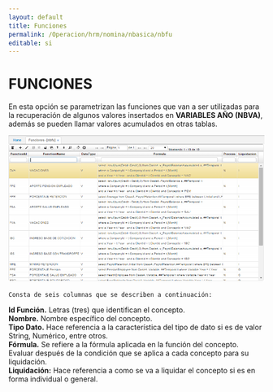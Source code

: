 ```yaml
---
layout: default
title: Funciones
permalink: /Operacion/hrm/nomina/nbasica/nbfu
editable: si
---
```


# FUNCIONES

En esta opción se parametrizan las funciones que van a ser utilizadas para la recuperación de algunos valores insertados en **VARIABLES AÑO (NBVA)**, además se pueden llamar valores acumulados en otras tablas.


![](nbfu1.png)


	Consta de seis columnas que se describen a continuación:
    
**Id Función.** Letras (tres) que identifican el concepto.  
**Nombre.** Nombre específico del concepto.  
**Tipo Dato.** Hace referencia a la característica del tipo de dato si es de valor String, Numérico, entre otros.  
**Fórmula.** Se refiere a la fórmula aplicada en la función del concepto. Evaluar después de la condición que se aplica a cada concepto para su liquidación.  
**Liquidación:** Hace referencia a como se va a liquidar el concepto si es en forma individual o general.  
